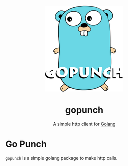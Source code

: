<p align="center">
  <a href="https://github.com/haquenafeem/gopunch">
    <img alt="gopunch" src="https://github.com/haquenafeem/gopunch/blob/main/assets/banner.png" width="250">
  </a>
</p>

<h1 align="center">
  gopunch
</h1>

<p align="center">
  A simple http client for <a href="https://golang.org/">Golang</a>
</p>

# Go Punch
`gopunch` is a simple golang package to make http calls.
